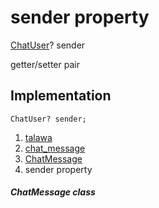 
<div>

# sender property

</div>


[ChatUser](../../models_chats_chat_user/ChatUser-class.html)?
sender


getter/setter pair




## Implementation

``` language-dart
ChatUser? sender;
```







1.  [talawa](../../index.html)
2.  [chat_message](../../models_chats_chat_message/)
3.  [ChatMessage](../../models_chats_chat_message/ChatMessage-class.html)
4.  sender property

##### ChatMessage class







